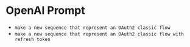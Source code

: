 #  OpenAI Prompt

* `make a new sequence that represent an OAuth2 classic flow`
* `make a new sequence that represent an OAuth2 classic flow with refresh token`

